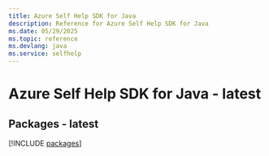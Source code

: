```yaml
---
title: Azure Self Help SDK for Java
description: Reference for Azure Self Help SDK for Java
ms.date: 05/29/2025
ms.topic: reference
ms.devlang: java
ms.service: selfhelp
---
```

# Azure Self Help SDK for Java - latest
## Packages - latest
[!INCLUDE [packages](self-help-index.md)]